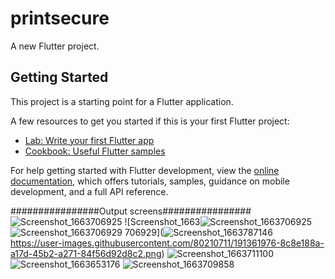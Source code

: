 # printsecure

A new Flutter project.

## Getting Started

This project is a starting point for a Flutter application.

A few resources to get you started if this is your first Flutter project:

- [Lab: Write your first Flutter app](https://docs.flutter.dev/get-started/codelab)
- [Cookbook: Useful Flutter samples](https://docs.flutter.dev/cookbook)

For help getting started with Flutter development, view the
[online documentation](https://docs.flutter.dev/), which offers tutorials,
samples, guidance on mobile development, and a full API reference.


################Output screens################
![Screenshot_1663706925](https://user-images.githubusercontent.com/80210711/191361967-3c168941-5add-44cd-a851-d62c979ad417.png)
![Screenshot_1663![Screenshot_1663706925](https://user-images.githubusercontent.com/80210711/191362183-9db6d04f-4afb-4251-8e96-2a7419a6fcb0.png)
![Screenshot_1663706929](https://user-images.githubusercontent.com/80210711/191362191-33397a99-4ad1-4cca-9a90-992d32f4875c.png)
706929](![Screenshot_1663787146](https://user-images.githubusercontent.com/80210711/191589567-028fd3b1-d564-41cc-ab2d-c4b5ea04d9dc.png)
https://user-images.githubusercontent.com/80210711/191361976-8c8e188a-a17d-45b2-a271-84f56d92d8c2.png)
![Screenshot_1663711100](https://user-images.githubusercontent.com/80210711/191589000-bb4daa7b-adec-40cd-b2b0-9b5901db177a.png)
![Screenshot_1663653176](https://user-images.githubusercontent.com/80210711/191589016-6d0009dc-7b14-46cf-8d32-27d8e9f125ad.png)
![Screenshot_1663709858](https://user-images.githubusercontent.com/80210711/191589038-c6125c34-1bd2-4337-909a-d273fb52198f.png)

